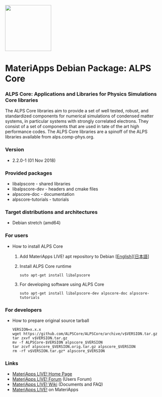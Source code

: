 <img src="https://ma.issp.u-tokyo.ac.jp/wp-content/themes/materiapps/images/materiapps.svg" width=150>

# MateriApps Debian Package: ALPS Core

### ALPS Core: Applications and Libraries for Physics Simulations Core libraries

The ALPS Core libraries aim to provide a set of well tested, robust, and standardized components for numerical simulations of condensed matter systems, in particular systems with strongly correlated electrons. They consist of a set of components that are used in tate of the art high performance codes. The ALPS Core libraries are a spinoff of the ALPS libraries available from alps.comp-phys.org.

### Version

* 2.2.0-1 (01 Nov 2018)

### Provided packages

* libalpscore - shared libraries
* libalpscore-dev - headers and cmake files
* alpscore-doc - documentation
* alpscore-tutorials - tutorials

### Target distributions and architectures

* Debian stretch (amd64)

### For users

* How to install ALPS Core

  1. Add MateriApps LIVE! apt repository to Debian [[English](https://github.com/cmsi/MateriAppsLive/wiki/UsingMateriAppsInDebian-en)][[日本語](https://github.com/cmsi/MateriAppsLive/wiki/UsingMateriAppsInDebian)]

  2. Install ALPS Core runtime

     ```
     suto apt-get install libalpscore
     ```

  3. For developing software using ALPS Core

     ```
     suto apt-get install libalpscore-dev alpscore-doc alpscore-tutorials
     ```

### For developers

* How to prepare original source tarball

  ```
  VERSION=x.x.x
  wget https://github.com/ALPSCore/ALPSCore/archive/v$VERSION.tar.gz
  tar zxvf v$VERSION.tar.gz
  mv -f ALPSCore-$VERSION alpscore_$VERSION
  tar zcvf alpscore_$VERSION.orig.tar.gz alpscore_$VERSION
  rm -rf v$VERSION.tar.gz* alpscore_$VERSION
  ```
  
### Links
  
* [MateriApps LIVE! Home Page](http://cmsi.github.io/MateriAppsLive/)
* [MateriApps LIVE! Forum](https://github.com/cmsi/MateriAppsLive-forum/wiki) (Users Forum)
* [MateriApps LIVE! Wiki](https://github.com/cmsi/MateriAppsLive/wiki) (Documents and FAQ)
* [MateriApps LIVE!](https://ma.issp.u-tokyo.ac.jp/en/app/275) on MateriApps

